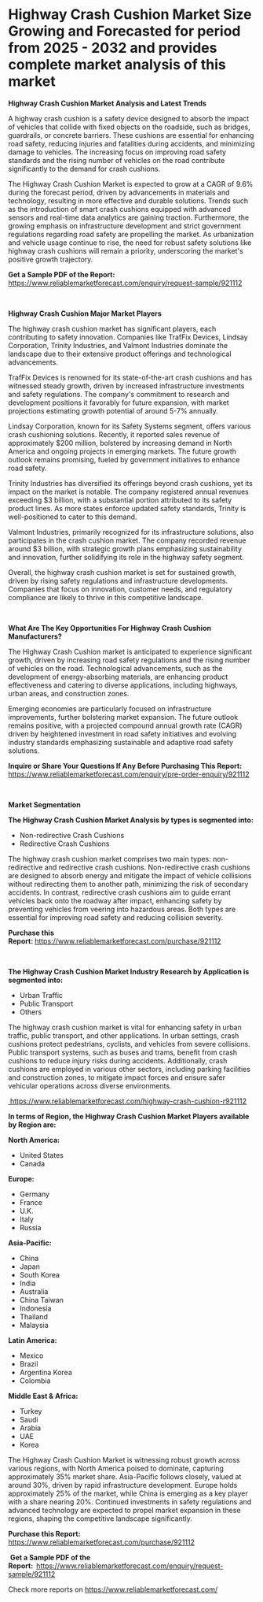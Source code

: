 <p><h1>Highway Crash Cushion Market Size Growing and Forecasted for period from 2025 - 2032 and provides complete market analysis of this market</h1></p><p><strong>Highway Crash Cushion Market Analysis and Latest Trends</strong></p>
<p><p>A highway crash cushion is a safety device designed to absorb the impact of vehicles that collide with fixed objects on the roadside, such as bridges, guardrails, or concrete barriers. These cushions are essential for enhancing road safety, reducing injuries and fatalities during accidents, and minimizing damage to vehicles. The increasing focus on improving road safety standards and the rising number of vehicles on the road contribute significantly to the demand for crash cushions.</p><p>The Highway Crash Cushion Market is expected to grow at a CAGR of 9.6% during the forecast period, driven by advancements in materials and technology, resulting in more effective and durable solutions. Trends such as the introduction of smart crash cushions equipped with advanced sensors and real-time data analytics are gaining traction. Furthermore, the growing emphasis on infrastructure development and strict government regulations regarding road safety are propelling the market. As urbanization and vehicle usage continue to rise, the need for robust safety solutions like highway crash cushions will remain a priority, underscoring the market's positive growth trajectory.</p></p>
<p><strong>Get a Sample PDF of the Report:&nbsp;</strong> <a href="https://www.reliablemarketforecast.com/enquiry/request-sample/921112?utm_campaign=2456&utm_medium=2&utm_source=Github&utm_content=ia&utm_term=30032025&utm_id=highway-crash-cushion">https://www.reliablemarketforecast.com/enquiry/request-sample/921112</a></p>
<p>&nbsp;</p>
<p><strong>Highway Crash Cushion Major Market Players</strong></p>
<p><p>The highway crash cushion market has significant players, each contributing to safety innovation. Companies like TrafFix Devices, Lindsay Corporation, Trinity Industries, and Valmont Industries dominate the landscape due to their extensive product offerings and technological advancements.</p><p>TrafFix Devices is renowned for its state-of-the-art crash cushions and has witnessed steady growth, driven by increased infrastructure investments and safety regulations. The company's commitment to research and development positions it favorably for future expansion, with market projections estimating growth potential of around 5-7% annually.</p><p>Lindsay Corporation, known for its Safety Systems segment, offers various crash cushioning solutions. Recently, it reported sales revenue of approximately $200 million, bolstered by increasing demand in North America and ongoing projects in emerging markets. The future growth outlook remains promising, fueled by government initiatives to enhance road safety.</p><p>Trinity Industries has diversified its offerings beyond crash cushions, yet its impact on the market is notable. The company registered annual revenues exceeding $3 billion, with a substantial portion attributed to its safety product lines. As more states enforce updated safety standards, Trinity is well-positioned to cater to this demand.</p><p>Valmont Industries, primarily recognized for its infrastructure solutions, also participates in the crash cushion market. The company recorded revenue around $3 billion, with strategic growth plans emphasizing sustainability and innovation, further solidifying its role in the highway safety segment.</p><p>Overall, the highway crash cushion market is set for sustained growth, driven by rising safety regulations and infrastructure developments. Companies that focus on innovation, customer needs, and regulatory compliance are likely to thrive in this competitive landscape.</p></p>
<p>&nbsp;</p>
<p><strong>What Are The Key Opportunities For Highway Crash Cushion Manufacturers?</strong></p>
<p><p>The Highway Crash Cushion market is anticipated to experience significant growth, driven by increasing road safety regulations and the rising number of vehicles on the road. Technological advancements, such as the development of energy-absorbing materials, are enhancing product effectiveness and catering to diverse applications, including highways, urban areas, and construction zones. </p><p>Emerging economies are particularly focused on infrastructure improvements, further bolstering market expansion. The future outlook remains positive, with a projected compound annual growth rate (CAGR) driven by heightened investment in road safety initiatives and evolving industry standards emphasizing sustainable and adaptive road safety solutions.</p></p>
<p><strong>Inquire or Share Your Questions If Any Before Purchasing This Report:</strong> <a href="https://www.reliablemarketforecast.com/enquiry/pre-order-enquiry/921112?utm_campaign=2456&utm_medium=2&utm_source=Github&utm_content=ia&utm_term=30032025&utm_id=highway-crash-cushion">https://www.reliablemarketforecast.com/enquiry/pre-order-enquiry/921112</a></p>
<p>&nbsp;</p>
<p><strong>Market Segmentation</strong></p>
<p><strong>The Highway Crash Cushion Market Analysis by types is segmented into:</strong></p>
<p><ul><li>Non-redirective Crash Cushions</li><li>Redirective Crash Cushions</li></ul></p>
<p><p>The highway crash cushion market comprises two main types: non-redirective and redirective crash cushions. Non-redirective crash cushions are designed to absorb energy and mitigate the impact of vehicle collisions without redirecting them to another path, minimizing the risk of secondary accidents. In contrast, redirective crash cushions aim to guide errant vehicles back onto the roadway after impact, enhancing safety by preventing vehicles from veering into hazardous areas. Both types are essential for improving road safety and reducing collision severity.</p></p>
<p><strong>Purchase this Report:&nbsp;</strong><a href="https://www.reliablemarketforecast.com/purchase/921112?utm_campaign=2456&utm_medium=2&utm_source=Github&utm_content=ia&utm_term=30032025&utm_id=highway-crash-cushion">https://www.reliablemarketforecast.com/purchase/921112</a></p>
<p>&nbsp;</p>
<p><strong>The Highway Crash Cushion Market Industry Research by Application is segmented into:</strong></p>
<p><ul><li>Urban Traffic</li><li>Public Transport</li><li>Others</li></ul></p>
<p><p>The highway crash cushion market is vital for enhancing safety in urban traffic, public transport, and other applications. In urban settings, crash cushions protect pedestrians, cyclists, and vehicles from severe collisions. Public transport systems, such as buses and trams, benefit from crash cushions to reduce injury risks during accidents. Additionally, crash cushions are employed in various other sectors, including parking facilities and construction zones, to mitigate impact forces and ensure safer vehicular operations across diverse environments.</p></p>
<p><a href="https://www.reliablemarketforecast.com/highway-crash-cushion-r921112?utm_campaign=2456&utm_medium=2&utm_source=Github&utm_content=ia&utm_term=30032025&utm_id=highway-crash-cushion">&nbsp;https://www.reliablemarketforecast.com/highway-crash-cushion-r921112</a></p>
<p><strong>In terms of Region, the Highway Crash Cushion Market Players available by Region are:</strong></p>
<p>
    <p> <strong> North America: </strong>
        <ul>
            <li>United States</li>
            <li>Canada</li>
        </ul>
        </p> 
    <p> <strong> Europe: </strong>
        <ul>
            <li>Germany</li>
            <li>France</li>
            <li>U.K.</li>
            <li>Italy</li>
            <li>Russia</li>
        </ul>
        </p> 
    <p> <strong> Asia-Pacific: </strong>
        <ul>
            <li>China</li>
            <li>Japan</li>
            <li>South Korea</li>
            <li>India</li>
            <li>Australia</li>
            <li>China Taiwan</li>
            <li>Indonesia</li>
            <li>Thailand</li>
            <li>Malaysia</li>
        </ul>
        </p> 
    <p> <strong> Latin America: </strong>
        <ul>
            <li>Mexico</li>
            <li>Brazil</li>
            <li>Argentina Korea</li>
            <li>Colombia</li>
        </ul>
        </p> 
    <p> <strong> Middle East & Africa: </strong>
        <ul>
            <li>Turkey</li>
            <li>Saudi</li>
            <li>Arabia</li>
            <li>UAE</li>
            <li>Korea</li>
        </ul>
    </p>
    </p>
<p><p>The Highway Crash Cushion Market is witnessing robust growth across various regions, with North America poised to dominate, capturing approximately 35% market share. Asia-Pacific follows closely, valued at around 30%, driven by rapid infrastructure development. Europe holds approximately 25% of the market, while China is emerging as a key player with a share nearing 20%. Continued investments in safety regulations and advanced technology are expected to propel market expansion in these regions, shaping the competitive landscape significantly.</p></p>
<p><strong>Purchase this Report: </strong><a href="https://www.reliablemarketforecast.com/purchase/921112?utm_campaign=2456&utm_medium=2&utm_source=Github&utm_content=ia&utm_term=30032025&utm_id=highway-crash-cushion">https://www.reliablemarketforecast.com/purchase/921112</a></p>
<p>&nbsp;<strong>Get a Sample PDF of the Report:&nbsp;&nbsp;</strong><a href="https://www.reliablemarketforecast.com/enquiry/request-sample/921112?utm_campaign=2456&utm_medium=2&utm_source=Github&utm_content=ia&utm_term=30032025&utm_id=highway-crash-cushion">https://www.reliablemarketforecast.com/enquiry/request-sample/921112</a></p>
<p><strong></strong></p>
<p>Check more reports on <a href="https://www.reliablemarketforecast.com/?utm_campaign=2456&utm_medium=2&utm_source=Github&utm_content=ia&utm_term=30032025&utm_id=highway-crash-cushion">https://www.reliablemarketforecast.com/</a></p>